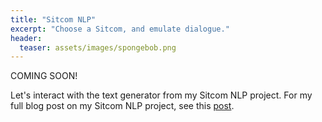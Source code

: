 ```yaml
---
title: "Sitcom NLP"
excerpt: "Choose a Sitcom, and emulate dialogue."
header:
  teaser: assets/images/spongebob.png
---
```


COMING SOON!

Let's interact with the text generator from my Sitcom NLP project. For my full blog post on my Sitcom NLP project, see this [post](https://evanaze.github.io/Sitcom-NLP/).

